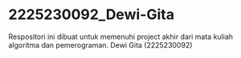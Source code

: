 # 2225230092_Dewi-Gita
Respositori ini dibuat untuk memenuhi project akhir dari mata kuliah algoritma dan pemerograman. Dewi Gita (2225230092)
